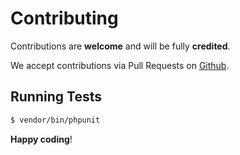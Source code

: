 # Contributing

Contributions are **welcome** and will be fully **credited**.

We accept contributions via Pull Requests on [Github](https://github.com/memran/MarwaDB).

## Running Tests

``` bash
$ vendor/bin/phpunit
```


**Happy coding**!
